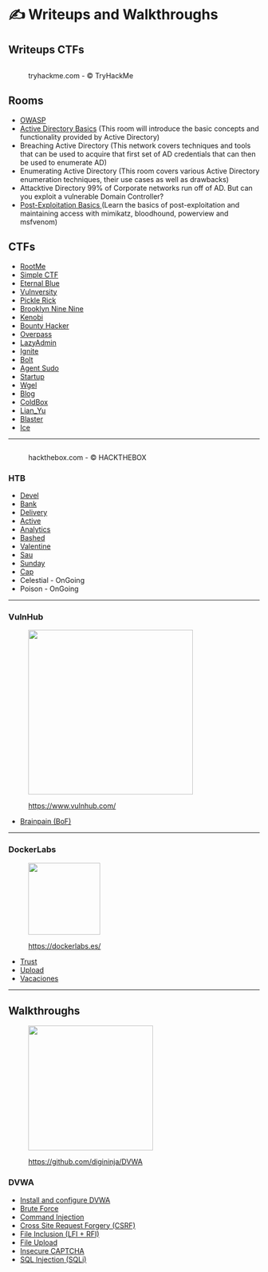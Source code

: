# ✍️ Writeups and Walkthroughs

## Writeups CTFs

<div align="left" data-full-width="false"><figure><img src=".gitbook/assets/spaces_EhofjMfYbx3gOUSReXD7_uploads_git-blob-d6717517efcd6cf2abc36234ddf89ae069267bc7_image-20230205151515316 (1).webp" alt=""><figcaption><p>tryhackme.com - © TryHackMe</p></figcaption></figure></div>



## Rooms

* [OWASP](thm/owasp/)
* [Active Directory Basics](thm/active-directory-basics.md) (This room will introduce the basic concepts and functionality provided by Active Directory)
* Breaching Active Directory (This network covers techniques and tools that can be used to acquire that first set of AD credentials that can then be used to enumerate AD)
* Enumerating Active Directory (This room covers various Active Directory enumeration techniques, their use cases as well as drawbacks)
* Attacktive Directory 99% of Corporate networks run off of AD. But can you exploit a vulnerable Domain Controller?
* [Post-Exploitation Basics ](thm/post-exploitation-basics.md)(Learn the basics of post-exploitation and maintaining access with mimikatz, bloodhound, powerview and msfvenom)

## CTFs

* [RootMe](thm/rootme.md)
* [Simple CTF](thm/simple-ctf.md)
* [Eternal Blue](thm/eternal-blue.md)
* [Vulnversity](thm/vulnversity.md)
* [Pickle Rick](thm/pickle-rick.md)
* [Brooklyn Nine Nine](thm/brooklyn-nine-nine.md)
* [Kenobi](thm/kenobi.md)
* [Bounty Hacker](thm/bounty-hacker.md)
* [Overpass](thm/overpass.md)
* [LazyAdmin](thm/lazyadmin.md)
* [Ignite](thm/ignite.md)
* [Bolt](thm/bolt.md)
* [Agent Sudo](thm/agent-sudo.md)
* [Startup](thm/startup.md)
* [Wgel](thm/wgel.md)
* [Blog](thm/blog.md)
* [ColdBox](thm/coldbox.md)
* [Lian\_Yu](thm/lian_yu.md)
* [Blaster](thm/blaster.md)
* [Ice](thm/ice.md)

***

<div align="left"><figure><img src=".gitbook/assets/spaces_EhofjMfYbx3gOUSReXD7_uploads_git-blob-4d6d836c187ed06d910d94a8c98eab79e10bce11_logo-htb2 (1).webp" alt=""><figcaption><p>hackthebox.com - © HACKTHEBOX</p></figcaption></figure></div>

### HTB

* [Devel](hackthebox/devel.md)
* [Bank](hackthebox/bank.md)
* [Delivery](hackthebox/delivery.md)
* [Active](hackthebox/active.md)
* [Analytics](hackthebox/analytics.md)
* [Bashed](hackthebox/bashed.md)
* [Valentine](hackthebox/valentine.md)
* [Sau](hackthebox/sau.md)
* [Sunday](hackthebox/sunday.md)
* [Cap](hackthebox/cap.md)
* Celestial - OnGoing
* Poison - OnGoing

***

### VulnHub

<div align="left"><figure><img src=".gitbook/assets/image (240).png" alt="" width="330"><figcaption><p><a href="https://www.vulnhub.com/">https://www.vulnhub.com/</a></p></figcaption></figure></div>

* [Brainpain (BoF)](vulnhub/brainpain-bof.md)

***

### DockerLabs

<div align="left"><figure><img src=".gitbook/assets/image (244).png" alt="" width="144"><figcaption><p><a href="https://dockerlabs.es/">https://dockerlabs.es/</a></p></figcaption></figure></div>

* [Trust](dockerlabs/trust.md)
* [Upload](dockerlabs/upload.md)
* [Vacaciones](dockerlabs/vacaciones.md)

***

## Walkthroughs

<div align="left"><figure><img src=".gitbook/assets/dvwa-logo-500x500.png" alt="" width="250"><figcaption><p><a href="https://github.com/digininja/DVWA">https://github.com/digininja/DVWA</a></p></figcaption></figure></div>

### DVWA

* [Install and configure DVWA](dvwa/install-and-configure-dvwa.md)
* [Brute Force](dvwa/brute-force.md)
* [Command Injection](dvwa/command-injection.md)
* [Cross Site Request Forgery (CSRF)](dvwa/csrf.md)
* [File Inclusion (LFI + RFI)](dvwa/file-inclusion.md)
* [File Upload](dvwa/file-upload.md)
* [Insecure CAPTCHA](dvwa/insecure-captcha.md)
* [SQL Injection (SQLi)](dvwa/sql-injection.md)
